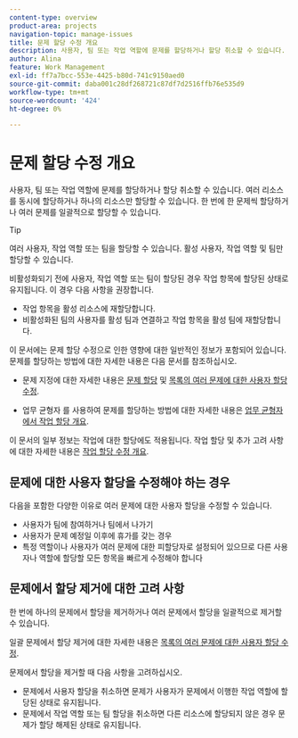 ```yaml
---
content-type: overview
product-area: projects
navigation-topic: manage-issues
title: 문제 할당 수정 개요
description: 사용자, 팀 또는 작업 역할에 문제를 할당하거나 할당 취소할 수 있습니다. 여러 리소스를 동시에 할당하거나 하나의 리소스만 할당할 수 있습니다. 한 번에 한 문제씩 할당하거나 여러 문제를 일괄적으로 할당할 수 있습니다.
author: Alina
feature: Work Management
exl-id: ff7a7bcc-553e-4425-b80d-741c9150aed0
source-git-commit: daba001c28df268721c87df7d2516ffb76e535d9
workflow-type: tm+mt
source-wordcount: '424'
ht-degree: 0%

---
```


# 문제 할당 수정 개요

사용자, 팀 또는 작업 역할에 문제를 할당하거나 할당 취소할 수 있습니다. 여러 리소스를 동시에 할당하거나 하나의 리소스만 할당할 수 있습니다. 한 번에 한 문제씩 할당하거나 여러 문제를 일괄적으로 할당할 수 있습니다.

>[!TIP]
>
>여러 사용자, 작업 역할 또는 팀을 할당할 수 있습니다. 활성 사용자, 작업 역할 및 팀만 할당할 수 있습니다.
>
>비활성화되기 전에 사용자, 작업 역할 또는 팀이 할당된 경우 작업 항목에 할당된 상태로 유지됩니다. 이 경우 다음 사항을 권장합니다.
>
>* 작업 항목을 활성 리소스에 재할당합니다.
>* 비활성화된 팀의 사용자를 활성 팀과 연결하고 작업 항목을 활성 팀에 재할당합니다.

이 문서에는 문제 할당 수정으로 인한 영향에 대한 일반적인 정보가 포함되어 있습니다. 문제를 할당하는 방법에 대한 자세한 내용은 다음 문서를 참조하십시오.

* 문제 지정에 대한 자세한 내용은 [문제 할당](../../../manage-work/issues/manage-issues/assign-issues.md) 및 [목록의 여러 문제에 대한 사용자 할당 수정](../../../manage-work/issues/manage-issues/edit-assignments-for-multiple-issues.md).

* 업무 균형자 를 사용하여 문제를 할당하는 방법에 대한 자세한 내용은 [업무 균형자에서 작업 할당 개요](../../../resource-mgmt/workload-balancer/assign-work-in-workload-balancer.md).

이 문서의 일부 정보는 작업에 대한 할당에도 적용됩니다. 작업 할당 및 추가 고려 사항에 대한 자세한 내용은 [작업 할당 수정 개요](../../../manage-work/tasks/assign-tasks/modify-task-assignments-overview.md).

## 문제에 대한 사용자 할당을 수정해야 하는 경우

다음을 포함한 다양한 이유로 여러 문제에 대한 사용자 할당을 수정할 수 있습니다.

* 사용자가 팀에 참여하거나 팀에서 나가기
* 사용자가 문제 예정일 이후에 휴가를 갖는 경우
* 특정 역할이나 사용자가 여러 문제에 대한 피할당자로 설정되어 있으므로 다른 사용자나 역할에 할당할 모든 항목을 빠르게 수정해야 합니다

## 문제에서 할당 제거에 대한 고려 사항

한 번에 하나의 문제에서 할당을 제거하거나 여러 문제에서 할당을 일괄적으로 제거할 수 있습니다.

일괄 문제에서 할당 제거에 대한 자세한 내용은 [목록의 여러 문제에 대한 사용자 할당 수정](../../../manage-work/issues/manage-issues/edit-assignments-for-multiple-issues.md).

문제에서 할당을 제거할 때 다음 사항을 고려하십시오.

* 문제에서 사용자 할당을 취소하면 문제가 사용자가 문제에서 이행한 작업 역할에 할당된 상태로 유지됩니다.
* 문제에서 작업 역할 또는 팀 할당을 취소하면 다른 리소스에 할당되지 않은 경우 문제가 할당 해제된 상태로 유지됩니다.

